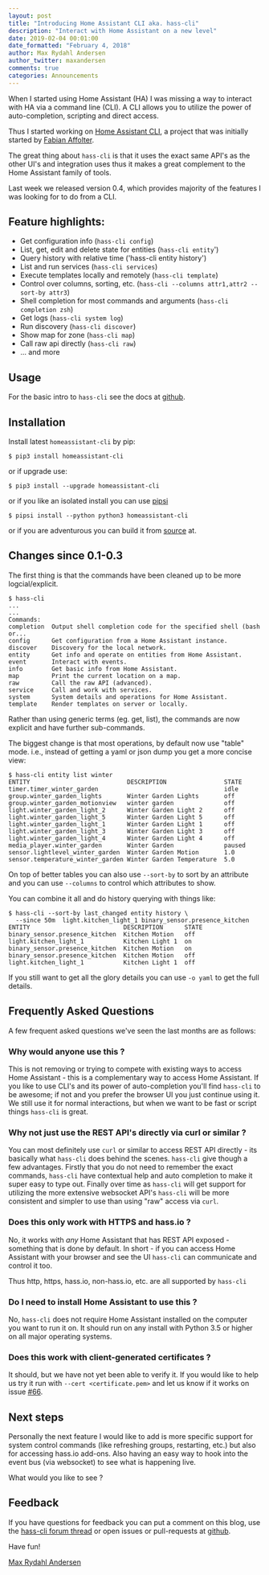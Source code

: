 ```yaml
---
layout: post
title: "Introducing Home Assistant CLI aka. hass-cli"
description: "Interact with Home Assistant on a new level"
date: 2019-02-04 00:01:00
date_formatted: "February 4, 2018"
author: Max Rydahl Andersen
author_twitter: maxandersen
comments: true
categories: Announcements
---
```


When I started using Home Assistant (HA) I was missing a way to interact with HA via a command
line (CLI). A CLI allows you to utilize the power of auto-completion, scripting and direct access.

Thus I started working on [Home Assistant CLI][github-hass-cli], a project that
was initially started by [Fabian Affolter][@fabaff].

The great thing about `hass-cli` is that it uses the exact same API's as the other UI's and integration uses thus it makes a great complement to the Home Assistant family of tools.

Last week we released version 0.4, which provides majority of the features I was
looking for to do from a CLI.

## Feature highlights:
   
   - Get configuration info (`hass-cli config`)
   - List, get, edit and delete state for entities (`hass-cli entity`')
   - Query history with relative time ('hass-cli entity history')
   - List and run services (`hass-cli services`)
   - Execute templates locally and remotely (`hass-cli template`)
   - Control over columns, sorting, etc. (`hass-cli --columns attr1,attr2 --sort-by attr3`)
   - Shell completion for most commands and arguments (`hass-cli completion zsh`)
   - Get logs (`hass-cli system log`)
   - Run discovery (`hass-cli discover`)
   - Show map for zone (`hass-cli map`)
   - Call raw api directly (`hass-cli raw`)
   - ... and more

## Usage

For the basic intro to `hass-cli` see the docs at [github](github-hass-cli).

## Installation

Install latest `homeassistant-cli` by pip:

    $ pip3 install homeassistant-cli
    
or if upgrade use:

    $ pip3 install --upgrade homeassistant-cli
   
or if you like an isolated install you can use [pipsi][pipsi]

    $ pipsi install --python python3 homeassistant-cli

or if you are adventurous you can build it from [source][github-hass-cli] at. 

## Changes since 0.1-0.3

The first thing is that the commands have been cleaned up to be more logcial/explicit. 

    $ hass-cli 
    ...
    ...
    Commands:
    completion  Output shell completion code for the specified shell (bash or...
    config      Get configuration from a Home Assistant instance.
    discover    Discovery for the local network.
    entity      Get info and operate on entities from Home Assistant.
    event       Interact with events.
    info        Get basic info from Home Assistant.
    map         Print the current location on a map.
    raw         Call the raw API (advanced).
    service     Call and work with services.
    system      System details and operations for Home Assistant.
    template    Render templates on server or locally.

Rather than using generic terms (eg. get, list), the commands are now explicit
and have further sub-commands.

The biggest change is that most operations, by default now use
"table" mode. i.e., instead of getting a yaml or json dump you get a more concise view:

    $ hass-cli entity list winter
    ENTITY                           DESCRIPTION                STATE    
    timer.timer_winter_garden                                   idle     
    group.winter_garden_lights       Winter Garden Lights       off      
    group.winter_garden_motionview   winter garden              off      
    light.winter_garden_light_2      Winter Garden Light 2      off      
    light.winter_garden_light_5      Winter Garden Light 5      off      
    light.winter_garden_light_1      Winter Garden Light 1      off      
    light.winter_garden_light_3      Winter Garden Light 3      off      
    light.winter_garden_light_4      Winter Garden Light 4      off      
    media_player.winter_garden       Winter Garden              paused   
    sensor.lightlevel_winter_garden  Winter Garden Motion       1.0      
    sensor.temperature_winter_garden Winter Garden Temperature  5.0      

On top of better tables you can also use `--sort-by` to sort by an attribute and you can use `--columns` to control which attributes to show.

You can combine it all and do history querying with things like:

    $ hass-cli --sort-by last_changed entity history \
      --since 50m  light.kitchen_light_1 binary_sensor.presence_kitchen
    ENTITY                          DESCRIPTION      STATE
    binary_sensor.presence_kitchen  Kitchen Motion   off
    light.kitchen_light_1           Kitchen Light 1  on
    binary_sensor.presence_kitchen  Kitchen Motion   on
    binary_sensor.presence_kitchen  Kitchen Motion   off
    light.kitchen_light_1           Kitchen Light 1  off

If you still want to get all the glory details you can use `-o yaml` to get the full details.

## Frequently Asked Questions

A few frequent asked questions we've seen the last months are as follows:

### Why would anyone use this ? 

This is not removing or trying to compete with existing ways to access Home
Assistant - this is a complementary way to access Home Assistant. If you like to
use CLI's and its power of auto-completion you'll find `hass-cli` to be awesome;
if not and you prefer the browser UI you just continue using it. We still use it
for normal interactions, but when we want to be fast or script things `hass-cli`
is great.

### Why not just use the REST API's directly via curl or similar ?

You can most definitely use `curl` or similar to access REST API directly - its
basically what `hass-cli` does behind the scenes. `hass-cli` give though a few
advantages. Firstly that you do not need to remember the exact commands,
`hass-cli` have contextual help and auto completion to make it super easy to
type out. Finally over time as `hass-cli` will get support for utilizing the
more extensive websocket API's `hass-cli` will be more consistent and simpler to
use than using "raw" access via `curl`.

### Does this only work with HTTPS and hass.io ? 

No, it works with *any* Home Assistant that has REST API exposed - something
that is done by default. In short - if you can access Home Assistant with your
browser and see the UI `hass-cli` can communicate and control it too.

Thus http, https, hass.io, non-hass.io, etc. are all supported by `hass-cli`

### Do I need to install Home Assistant to use this ?

No, `hass-cli` does not require Home Assistant installed on the computer you
want to run it on. It should run on any install with Python 3.5 or higher on all
major operating systems.

### Does this work with client-generated certificates ? 

It should, but we have not yet been able to verify it. If you would like to help
us try it run with `--cert <certificate.pem>` and let us know if it works on
issue [#66][client-cert-git].

## Next steps

Personally the next feature I would like to add is more specific support for
system control commands (like refreshing groups, restarting, etc.) but also for
accessing hass.io add-ons. Also having an easy way to hook into the event bus
(via websocket) to see what is happening live.

What would you like to see ? 

## Feedback

If you have questions for feedback you can put a comment on this blog, use the
[hass-cli forum thread][forum-thread-hasscli] or open issues or pull-requests at
[github][github-hass-cli].

Have fun!

[Max Rydahl Andersen][@maxandersen]


[pipsi]: https://github.com/mitsuhiko/pipsi
[github-hass-cli]: https://github.com/home-assistant/home-assistant-cli
[github-hass-issues]: https://github.com/home-assistant/home-assistant-cli/issues
[@fabaff]: https://github.com/fabaff
[forum-thread-hasscli]: https://community.home-assistant.io/t/resurrected-feature-home-assistant-cli/84107
[client-cert-git]: https://github.com/home-assistant/home-assistant-cli/issues/66
[@maxandersen]: https://xam.dk/about
